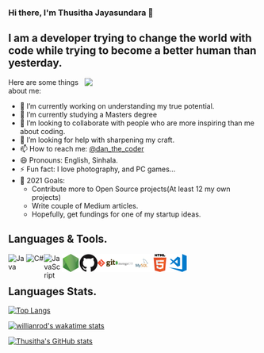 ### Hi there, I'm Thusitha Jayasundara 👋

## I am a developer trying to change the world with code while trying to become a better human than yesterday.

<img align="right" width="350px" src="https://media.giphy.com/media/d8KefZiJ2ae0VMAmsi/giphy.gif"/>

Here are some things about me:

- 🔭 I’m currently working on understanding my true potential.
- 🌱 I’m currently studying a Masters degree
- 👯 I’m looking to collaborate with people who are more inspiring than me about coding.
- 🤔 I’m looking for help with sharpening my craft.
- 📫 How to reach me: [@dan_the_coder](https://twitter.com/Dan_the_Coder) 
- 😄 Pronouns: English, Sinhala.
- ⚡ Fun fact: I love photography, and PC games...
- 🥅 2021 Goals: 
    - Contribute more to Open Source projects(At least 12 my own projects)
    - Write couple of Medium articles.
    - Hopefully, get fundings for one of my startup ideas.
<!--- 💬 Ask me about -->


## Languages & Tools.

<img align="left" alt="Java" width="36px" src="https://raw.githubusercontent.com/jmnote/z-icons/master/svg/java.svg" />
<img align="left" alt="C#" width="36px" src="https://raw.githubusercontent.com/jmnote/z-icons/master/svg/csharp.svg" />
<img align="left" alt="JavaScript" width="36px" src="https://raw.githubusercontent.com/jmnote/z-icons/master/svg/javascript.svg" />
<img align="left" alt="Node.js" width="36px" src="https://raw.githubusercontent.com/github/explore/80688e429a7d4ef2fca1e82350fe8e3517d3494d/topics/nodejs/nodejs.png" />
<img align="left" alt="Java" width="36px" src="https://raw.githubusercontent.com/github/explore/78df643247d429f6cc873026c0622819ad797942/topics/github/github.png" />
<img align="left" alt="Java" width="36px" src="https://raw.githubusercontent.com/github/explore/80688e429a7d4ef2fca1e82350fe8e3517d3494d/topics/git/git.png" />
<img align="left" alt="Java" width="36px" src="https://raw.githubusercontent.com/github/explore/80688e429a7d4ef2fca1e82350fe8e3517d3494d/topics/mongodb/mongodb.png" />
<img align="left" alt="Java" width="36px" src="https://raw.githubusercontent.com/github/explore/80688e429a7d4ef2fca1e82350fe8e3517d3494d/topics/mysql/mysql.png" />
<img align="left" alt="Java" width="36px" src="https://raw.githubusercontent.com/github/explore/80688e429a7d4ef2fca1e82350fe8e3517d3494d/topics/html/html.png" />
<img align="left" alt="Visual Studio Code" width="36px" src="https://raw.githubusercontent.com/github/explore/80688e429a7d4ef2fca1e82350fe8e3517d3494d/topics/visual-studio-code/visual-studio-code.png" />

</br>
</br>

## Languages Stats.
[![Top Langs](https://github-readme-stats.thusithadj.vercel.app/api/top-langs/?username=thusithadj&layout=compact)](https://github.com/ThusithaDJ)

[![willianrod's wakatime stats](https://github-readme-stats.thusithadj.vercel.app/api/wakatime?username=dan_the_coder)](https://github.com/ThusithaDJ)

[![Thusitha's GitHub stats](https://github-readme-stats.thusithadj.vercel.app/api?username=thusithadj&show_icons=true&theme=radical)](https://github.com/ThusithaDJ)
